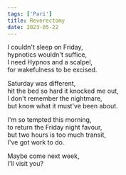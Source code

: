 ```yaml
---
tags: ['Pari']
title: Reverectomy
date: 2023-05-22
---
```


I couldn't sleep on Friday,  
hypnotics wouldn't suffice,  
I need Hypnos and a scalpel,  
for wakefulness to be excised.

Saturday was different,  
hit the bed so hard it knocked me out,  
I don't remember the nightmare,  
but know what it must've been about.

I'm so tempted this morning,  
to return the Friday night favour,  
but two hours is too much transit,  
I've got work to do.

Maybe come next week,  
I'll visit you?
